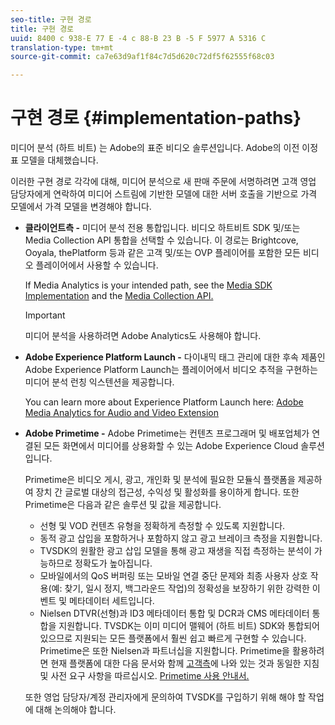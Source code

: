 ```yaml
---
seo-title: 구현 경로
title: 구현 경로
uuid: 8400 c 938-E 77 E -4 c 88-B 23 B -5 F 5977 A 5316 C
translation-type: tm+mt
source-git-commit: ca7e63d9af1f84c7d5d620c72df5f62555f68c03

---
```



# 구현 경로 {#implementation-paths}

미디어 분석 (하트 비트) 는 Adobe의 표준 비디오 솔루션입니다. Adobe의 이전 이정표 모델을 대체했습니다.

이러한 구현 경로 각각에 대해, 미디어 분석으로 새 판매 주문에 서명하려면 고객 영업 담당자에게 연락하여 미디어 스트림에 기반한 모델에 대한 서버 호출을 기반으로 가격 모델에서 가격 모델을 변경해야 합니다.

* **클라이언트측 -** 미디어 분석 전용 통합입니다. 비디오 하트비트 SDK 및/또는 Media Collection API 통합을 선택할 수 있습니다. 이 경로는 Brightcove, Ooyala, thePlatform 등과 같은 고객 및/또는 OVP 플레이어를 포함한 모든 비디오 플레이어에서 사용할 수 있습니다.

   If Media Analytics is your intended path, see the [Media SDK Implementation](../../sdk-implement/setup/setup-overview.md) and the [Media Collection API.](../../media-collection-api/mc-api-overview.md)

   >[!IMPORTANT]
   >
   >미디어 분석을 사용하려면 Adobe Analytics도 사용해야 합니다.

* **Adobe Experience Platform Launch -** 다이내믹 태그 관리에 대한 후속 제품인 Adobe Experience Platform Launch는 플레이어에서 비디오 추적을 구현하는 미디어 분석 런칭 익스텐션을 제공합니다.

   You can learn more about Experience Platform Launch here: [Adobe Media Analytics for Audio and Video Extension](https://docs.adobelaunch.com/extension-reference/web/adobe-media-analytics-for-audio-and-video-extension)
* **Adobe Primetime -** Adobe Primetime는 컨텐츠 프로그래머 및 배포업체가 연결된 모든 화면에서 미디어를 상용화할 수 있는 Adobe Experience Cloud 솔루션입니다.

   Primetime은 비디오 게시, 광고, 개인화 및 분석에 필요한 모듈식 플랫폼을 제공하여 장치 간 글로벌 대상의 접근성, 수익성 및 활성화를 용이하게 합니다. 또한 Primetime은 다음과 같은 솔루션 및 값을 제공합니다.

   * 선형 및 VOD 컨텐츠 유형을 정확하게 측정할 수 있도록 지원합니다.
   * 동적 광고 삽입을 포함하거나 포함하지 않고 광고 브레이크 측정을 지원합니다.
   * TVSDK의 원활한 광고 삽입 모델을 통해 광고 재생을 직접 측정하는 분석이 가능하므로 정확도가 높아집니다.
   * 모바일에서의 QoS 버퍼링 또는 모바일 연결 중단 문제와 최종 사용자 상호 작용(예: 찾기, 일시 정지, 백그라운드 작업)의 정확성을 보장하기 위한 강력한 이벤트 및 메타데이터 세트입니다.
   * Nielsen DTVR(선형)과 ID3 메타데이터 통합 및 DCR과 CMS 메타데이터 통합을 지원합니다.
   TVSDK는 이미 미디어 맬웨어 (하트 비트) SDK와 통합되어 있으므로 지원되는 모든 플랫폼에서 훨씬 쉽고 빠르게 구현할 수 있습니다. Primetime은 또한 Nielsen과 파트너십을 지원합니다. Primetime을 활용하려면 현재 플랫폼에 대한 다음 문서와 함께 [고객측](../../intro-to-ava/implementation-paths/client-side-path.md)에 나와 있는 것과 동일한 지침 및 사전 요구 사항을 따르십시오. [Primetime 사용 안내서.](https://helpx.adobe.com/primetime/user-guide.html)

   또한 영업 담당자/계정 관리자에게 문의하여 TVSDK를 구입하기 위해 해야 할 작업에 대해 논의해야 합니다.
